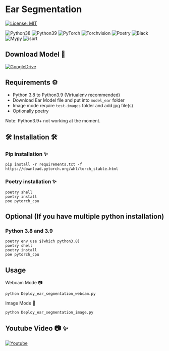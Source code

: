 # Ear Segmentation

[![License: MIT](https://img.shields.io/badge/License-MIT-yellow.svg)](https://opensource.org/licenses/MIT)
<p>
  <img alt="Python38" src="https://img.shields.io/badge/Python-3.8-3776AB.svg?logo=Python&logoColor=white"></img>
  <img alt="Python39" src="https://img.shields.io/badge/Python-3.9-3776AB.svg?logo=Python&logoColor=white"></img>
  <img alt="PyTorch" src="https://img.shields.io/badge/PyTorch-1.8.1+cpu-EE4C2C.svg?logo=PyTorch&logoColor=white"></img>
  <img alt="Torchvision" src="https://img.shields.io/badge/Torchvision-0.9.1+cpu-EE4C2C.svg?logo=PyTorch&logoColor=white"></img>
  <img alt="Poetry" src="https://img.shields.io/badge/Poetry-60A5FA.svg?logo=Poetry&logoColor=white"></img>
  <img alt="Black" src="https://img.shields.io/badge/code%20style-black-black"></img>
  <img alt="Mypy" src="https://img.shields.io/badge/mypy-checked-blue"></img>
  <img alt="isort" src="https://img.shields.io/badge/isort-checked-yellow"></img>
</p>

## Download Model :open_file_folder:

<p>
<a href="https://drive.google.com/drive/folders/1_M_8uuTgU__wRVbE2g2jOagLD7Eog1F8?usp=sharing"><img alt="GoogleDrive" src="https://img.shields.io/badge/GoogleDrive-4285F4?logo=GoogleDrive&logoColor=white"></a>
</p>

## Requirements ⚙️

* Python 3.8 to Python3.9 (Virtualenv recommended)
* Download Ear Model file and put into `model_ear` folder
* Image mode require `test-images` folder and add jpg file(s) 
* Optionally poetry

Note: Python3.9+ not working at the moment.
## :hammer_and_wrench: Installation :hammer_and_wrench: 


### Pip installation :sparkles:

```properties
pip install -r requirements.txt -f https://download.pytorch.org/whl/torch_stable.html 
```

### Poetry installation :sparkles:

```properties
poetry shell
poetry install
poe pytorch_cpu 
```

## Optional (If you have multiple python installation)

### Python 3.8 and 3.9

```properties
poetry env use $(which python3.8)
poetry shell
poetry install
poe pytorch_cpu 
```

## Usage

Webcam Mode :camera:

```properties
python Deploy_ear_segmentation_webcam.py
```

Image Mode :art:

```properties
python Deploy_ear_segmentation_image.py
```

## Youtube Video :camera: :sparkles:

<p>
<a href="https://www.youtube.com/watch?v=5Puxj7Q0EEo"><img alt="Youtube" src="https://img.shields.io/badge/Youtube-FF0000?logo=Youtube&logoColor=white"></a>
</p>



